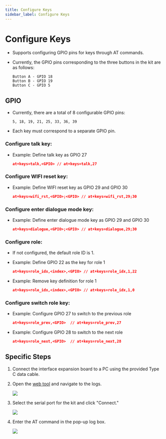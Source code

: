 ```yaml
---
title: Configure Keys
sidebar_label: Configure Keys
---
```


# Configure Keys

* Supports configuring GPIO pins for keys through AT commands.

* Currently, the GPIO pins corresponding to the three buttons in the kit are as follows:

    ```
    Button A - GPIO 18
    Button B - GPIO 19
    Button C - GPIO 5
    ```

## GPIO
    
- Currently, there are a total of 8 configurable GPIO pins:

    ```
    5, 18, 19, 21, 25, 33, 36, 39
    ```

- Each key must correspond to a separate GPIO pin.

### Configure talk key:

- Example: Define talk key as GPIO 27   

    ```json
    at+keys=talk,<GPIO> // at+keys=talk,27
    ```

### Configure WIFI reset key:

- Example: Define WIFI reset key as GPIO 29 and GPIO 30

    ```json
    at+keys=wifi_rst,<GPIO>;<GPIO> // at+keys=wifi_rst,29;30
    ```

### Configure enter dialogue mode key:

- Example: Define enter dialogue mode key as GPIO 29 and GPIO 30

    ```json
    at+keys=dialogue,<GPIO>;<GPIO> // at+keys=dialogue,29;30
    ```
### Configure role:

- If not configured, the default role ID is 1.

- Example: Define GPIO 22 as the key for role 1
    ```json
    at+keys=role_idx,<index>,<GPIO> // at+keys=role_idx,1,22
    ```

- Example: Remove key definition for role 1
    
    ```json
    at+keys=role_idx,<index>,<GPIO> // at+keys=role_idx,1,0
    ```

### Configure switch role key:

- Example: Configure GPIO 27 to switch to the previous role

    ```json
    at+keys=role_prev,<GPIO>  // at+keys=role_prev,27
    ```

- Example: Configure GPIO 28 to switch to the next role

    ```json
    at+keys=role_next,<GPIO>  // at+keys=role_next,28
    ```


## Specific Steps

1. Connect the interface expansion board to a PC using the provided Type C data cable.
2. Open the [web tool](https://tool.folotoy.com/index) and navigate to the logs.

    <img src="https://user-images.githubusercontent.com/41461127/281992533-f5204e50-e79e-472c-8edf-398e087f3f91.png" />

3. Select the serial port for the kit and click "Connect."

    <img src="https://user-images.githubusercontent.com/69997928/284516480-089d0383-cf77-45e4-85a5-89527f118714.png" />

4. Enter the AT command in the pop-up log box.

    <img src="https://user-images.githubusercontent.com/69997928/284516660-5dd96e62-f94e-42cb-9d57-119930597230.png" />
